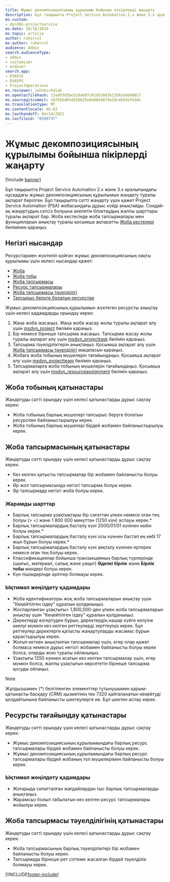 ```yaml
---
title: Жұмыс декомпозициясының құрылымы бойынша пікірлерді жаңарту
description: Бұл тақырыпта Project Service Automation 2.x және 3.x аралығындағы нұсқадағы жұмыс декомпозициясының құрылымын жаңарту туралы ақпарат берілген.
ms.custom:
- dyn365-projectservice
ms.date: 10/18/2019
ms.topic: article
author: ruhercul
ms.author: ruhercul
audience: Admin
search.audienceType:
- admin
- customizer
- enduser
search.app:
- D365CE
- D365PS
- ProjectOperations
ms.reviewer: johnmichalak
ms.openlocfilehash: 13ad93d5be3c0ab07c81db28d3e13561e9d40017
ms.sourcegitcommit: c0792bd65d92db25e0e8864879a19c4b93efb10c
ms.translationtype: MT
ms.contentlocale: kk-KZ
ms.lasthandoff: 04/14/2022
ms.locfileid: "8599737"
---
```

# <a name="upgrade-considerations-for-the-work-breakdown-structure"></a>Жұмыс декомпозициясының құрылымы бойынша пікірлерді жаңарту

[!include [banner](../includes/psa-now-project-operations.md)]

Бұл тақырыпта Project Service Automation 2.x және 3.x аралығындағы нұсқадағы жұмыс декомпозициясының құрылымын жаңарту туралы ақпарат берілген. Бұл тақырыпта сәтті жаңарту үшін қажет Project Service Automation (PSA) жобасындағы дұрыс күйді анықтайды. Сондай-ақ жаңартудың сәтсіз болуына әкелетін блоктаудың жалпы шарттары туралы ақпарат бар. Жоба кестесінде жоба тапсырмалары мен функцияларын анықтау туралы қосымша ақпаратты [Жоба кестелері](project-creating.md) бөлімінен қараңыз.

## <a name="key-entities"></a>Негізгі нысандар
Ресурстармен жүктеліп қойған жұмыс декомпозициясының нақты құрылымы үшін келесі нысандар қажет:

- [Жоба](/dynamics365/customerengagement/on-premises/developer/entities/msdyn_project)
- [Жоба тобы](/dynamics365/customerengagement/on-premises/developer/entities/msdyn_projectteam)
- [Жоба тапсырмасы](/dynamics365/customerengagement/on-premises/developer/entities/msdyn_projecttask)
- [Ресурс тапсырмалары](/dynamics365/customerengagement/on-premises/developer/entities/msdyn_resourceassignment)
- [Жоба тапсырмасы тәуелділігі](/dynamics365/customerengagement/on-premises/developer/entities/msdyn_projecttaskdependency)
- [Тапсырыс беруге болатын ресурстар](/dynamics365/customerengagement/on-premises/developer/entities/bookableresource)

Жұмыс декомпозициясының құрылымын жүктеген ресурсты анықтау үшін келесі қадамдарды орындау керек:

1. Жаңа жоба жасаңыз. Жаңа жоба жасау жолы туралы ақпарат алу үшін [msdyn_project](/dynamics365/customerengagement/on-premises/developer/entities/msdyn_project) бөлімін қараңыз.
2. Бір немесе бірнеше тапсырма жасаңыз. Тапсырма жасау жолы туралы ақпарат алу үшін [msdyn_projecttask](/dynamics365/customerengagement/on-premises/developer/entities/msdyn_projecttask) бөлімін қараңыз.
3. Тапсырма тәуелділіктерін анықтаңыз. Қосымша ақпарат алу үшін [Жоба тапсырмасы тәуелділігі](/dynamics365/customerengagement/on-premises/developer/entities/msdyn_projecttaskdependency) мақаласын қараңыз.
4. Жобаға жоба тобының мүшелерін тағайындаңыз. Қосымша ақпарат алу үшін [msdyn_projectteam](/dynamics365/customerengagement/on-premises/developer/entities/msdyn_projectteam) бөлімін қараңыз.
5. Тапсырмаларға жоба тобының мүшелерін тағайындаңыз. Қосымша ақпарат алу үшін [msdyn_resourceassignment](/dynamics365/customerengagement/on-premises/developer/entities/msdyn_resourceassignment) бөлімін қараңыз.

## <a name="project-team-relationships"></a>Жоба тобының қатынастары

Жаңартуды сәтті орындау үшін келесі қатынастарды дұрыс сақтау керек:
- Жоба тобының барлық мүшелері тапсырыс беруге болатын ресурспен байланыстырылуы керек.
- Жоба тобының барлық мүшелері бірдей жобамен байланыстырылуы керек. 

## <a name="project-task-relationships"></a>Жоба тапсырмасының қатынастары
Жаңартуды сәтті орындау үшін келесі қатынастарды дұрыс сақтау керек:

- Кез келген қатысты тапсырмалар бір жобамен байланысты болуы керек.
- Әр жол тапсырмасында негізгі тапсырма болуы керек.
- Әр тапсырмада негізгі жоба болуы керек.

### <a name="valid-conditions"></a>Жарамды шарттар

- Барлық тапсырма ұзақтықтары бір сағаттан үлкен немесе оған тең болуы (> =) және 1 800 000 минуттан (1250 күн) аспауы керек.*
- Барлық тапсырмалардың басталу күні 2000/01/01 күнінен кейін болуы керек.*
- Барлық тапсырмалардың басталу күні осы күннен бастап ең көбі 17 жыл бұрын болуы керек.*
- Барлық тапсырмалардың басталу күні аяқталу күнінен ертерек немесе оған тең болуы керек.
- Классификациялар бойынша транзакцияның барлық түрлерінде (шығыс, материал, салық және уақыт) **Әдепкі бірлік** және **Бірлік тобы** мәндері болуы керек.
- Күн пішімдерінде әріптер болмауы керек.

### <a name="potential-mitigation-steps"></a>Ықтимал жеңілдету қадамдары
- Жоба идентификаторы жоқ жоба тапсырмаларын анықтау үшін "Кеңейтілген іздеу" құралын қолданыңыз.
- Жоспарланған ұзақтығы> 1,800,000-ден үлкен жоба тапсырмаларын анықтау үшін "Кеңейтілген іздеу" құралын қолданыңыз.
- Деректерді өзгертуден бұрын, деректердің нашар күйге келуіне әкелуі мүмкін кез келген реттеулерді зерттеуіңіз керек. Бұл реттеулер деректерге қатысты жаңартуларды жасамас бұрын қарастырылуы керек.
- Жоғып кеткен анықталған тапсырмалар үшін, егер олар қажет болмаса немесе дұрыс негізгі жобамен байланысты болуы керек болса, оларды жою туралы ойланыңыз.
- Ұзақтығы 1250 күннен асатын кез келген тапсырмалар үшін, егер мүмкін болса, жалпы ұзақтығын көрсететін бірнеше тапсырма қосуды ойлаңыз.

> [!NOTE]
> Жұлдызшамен (\*) белгіленген элементтер тұтынушымен қарым-қатынасты басқару (CRM) қызметінің тек 7320 қайталанатын кеңейтуді қолдайтынына байланысты шектеулерге ие. Бұл шектен аспау керек.

## <a name="resource-assignment-relationships"></a>Ресурсты тағайындау қатынастары
Жаңартуды сәтті орындау үшін келесі қатынастарды дұрыс сақтау керек:

- Жұмыс декомпозициясының құрылымындағы барлық ресурс тапсырмалары бірдей жобамен байланысты болуы керек.
- Жұмыс декомпозициясының құрылымындағы барлық ресурс тапсырмалары бірдей жобаның топ мүшелерімен байланысты болуы керек.

### <a name="potential-mitigation-steps"></a>Ықтимал жеңілдету қадамдары
- Жоғарыда сипатталған жағдайлардан тыс барлық тапсырмаларды анықтаңыз.  
- Жарамсыз болып табылатын кез келген ресурс тапсырмалары жойылуы керек.

## <a name="project-task-dependency-relationships"></a>Жоба тапсырмасы тәуелділігінің қатынастары
Жаңартуды сәтті орындау үшін келесі қатынастарды дұрыс сақтау керек:

- Жоба тапсырмасының барлық тәуелділіктері бір жобамен байланысты болуы керек.
- Тапсырмада бірнеше рет сілтеме жасалған бірдей тәуелділік болмауы керек.


[!INCLUDE[footer-include](../includes/footer-banner.md)]
